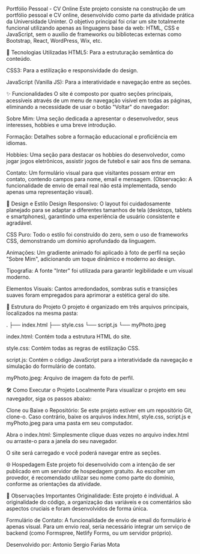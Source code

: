 Portfólio Pessoal - CV Online
Este projeto consiste na construção de um portfólio pessoal e CV online, desenvolvido como parte da atividade prática da Universidade Uninter. O objetivo principal foi criar um site totalmente funcional utilizando apenas as linguagens base da web: HTML, CSS e JavaScript, sem o auxílio de frameworks ou bibliotecas externas como Bootstrap, React, WordPress, Wix, etc.

🚀 Tecnologias Utilizadas
HTML5: Para a estruturação semântica do conteúdo.

CSS3: Para a estilização e responsividade do design.

JavaScript (Vanilla JS): Para a interatividade e navegação entre as seções.

✨ Funcionalidades
O site é composto por quatro seções principais, acessíveis através de um menu de navegação visível em todas as páginas, eliminando a necessidade de usar o botão "Voltar" do navegador:

Sobre Mim: Uma seção dedicada a apresentar o desenvolvedor, seus interesses, hobbies e uma breve introdução.

Formação: Detalhes sobre a formação educacional e proficiência em idiomas.

Hobbies: Uma seção para destacar os hobbies do desenvolvedor, como jogar jogos eletrônicos, assistir jogos de futebol e sair aos fins de semana.

Contato: Um formulário visual para que visitantes possam entrar em contato, contendo campos para nome, email e mensagem. (Observação: A funcionalidade de envio de email real não está implementada, sendo apenas uma representação visual).

🎨 Design e Estilo
Design Responsivo: O layout foi cuidadosamente planejado para se adaptar a diferentes tamanhos de tela (desktops, tablets e smartphones), garantindo uma experiência de usuário consistente e agradável.

CSS Puro: Todo o estilo foi construído do zero, sem o uso de frameworks CSS, demonstrando um domínio aprofundado da linguagem.

Animações: Um gradiente animado foi aplicado à foto de perfil na seção "Sobre Mim", adicionando um toque dinâmico e moderno ao design.

Tipografia: A fonte "Inter" foi utilizada para garantir legibilidade e um visual moderno.

Elementos Visuais: Cantos arredondados, sombras sutis e transições suaves foram empregados para aprimorar a estética geral do site.

📁 Estrutura do Projeto
O projeto é organizado em três arquivos principais, localizados na mesma pasta:

.
├── index.html
├── style.css
└── script.js
└── myPhoto.jpeg

index.html: Contém toda a estrutura HTML do site.

style.css: Contém todas as regras de estilização CSS.

script.js: Contém o código JavaScript para a interatividade da navegação e simulação do formulário de contato.

myPhoto.jpeg: Arquivo de imagem da foto de perfil.

🛠️ Como Executar o Projeto Localmente
Para visualizar o projeto em seu navegador, siga os passos abaixo:

Clone ou Baixe o Repositório: Se este projeto estiver em um repositório Git, clone-o. Caso contrário, baixe os arquivos index.html, style.css, script.js e myPhoto.jpeg para uma pasta em seu computador.

Abra o index.html: Simplesmente clique duas vezes no arquivo index.html ou arraste-o para a janela do seu navegador.

O site será carregado e você poderá navegar entre as seções.

🌐 Hospedagem
Este projeto foi desenvolvido com a intenção de ser publicado em um servidor de hospedagem gratuito. Ao escolher um provedor, é recomendado utilizar seu nome como parte do domínio, conforme as orientações da atividade.

📝 Observações Importantes
Originalidade: Este projeto é individual. A originalidade do código, a organização das variáveis e os comentários são aspectos cruciais e foram desenvolvidos de forma única.

Formulário de Contato: A funcionalidade de envio de email do formulário é apenas visual. Para um envio real, seria necessário integrar um serviço de backend (como Formspree, Netlify Forms, ou um servidor próprio).

Desenvolvido por: Antonio Sergio Farias Mota
